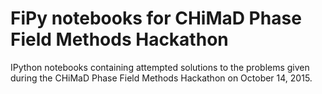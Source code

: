 FiPy notebooks for CHiMaD Phase Field Methods Hackathon
=======================================================

IPython notebooks containing attempted solutions to the problems given
during the CHiMaD Phase Field Methods Hackathon on October 14, 2015.
